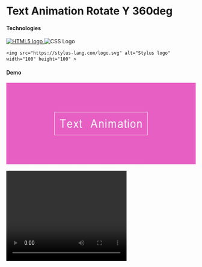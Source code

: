 ﻿# Text Animation Rotate Y 360deg

#### Technologies

<div>
  <a href="https://html.spec.whatwg.org/multipage/">
      <img src="https://upload.wikimedia.org/wikipedia/commons/6/61/HTML5_logo_and_wordmark.svg" alt="HTML5 logo" 
       width="100" height="100">
  </a>
      <img src="https://upload.wikimedia.org/wikipedia/commons/3/3d/CSS.3.svg" alt="CSS Logo" width="100"           height="100">

    <img src="https://stylus-lang.com/logo.svg" alt="Stylus logo" width="100" height="100" >

</div>

#### Demo

![Text Animation RotateY 360deg](./__title__/text_animation_rotateY_360deg_img.jpg)

<video width="320" height="240" autoplay loop>
  <source src="./__title__/Text_Animation_RotateY_369deg_video.mp4" type="video/mp4">
  Your browser does not support the video tag.
</video>
